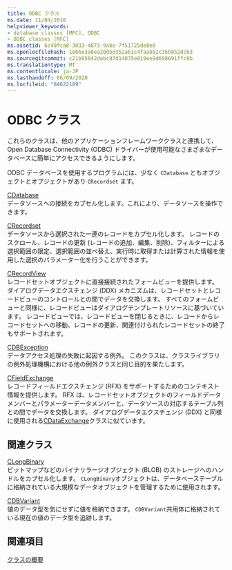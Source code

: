 ```yaml
---
title: ODBC クラス
ms.date: 11/04/2016
helpviewer_keywords:
- database classes [MFC], ODBC
- ODBC classes [MFC]
ms.assetid: 6c40fca8-3033-4873-9abe-7f51725de0e0
ms.openlocfilehash: 18b6e3a0ea20dbd352a61c4faab52c35b852dcb3
ms.sourcegitcommit: c21b05042debc97d14875e019ee9d698691ffc0b
ms.translationtype: MT
ms.contentlocale: ja-JP
ms.lasthandoff: 06/09/2020
ms.locfileid: "84622189"
---
```

# <a name="odbc-classes"></a>ODBC クラス

これらのクラスは、他のアプリケーションフレームワーククラスと連携して、Open Database Connectivity (ODBC) ドライバーが使用可能なさまざまなデータベースに簡単にアクセスできるようにします。

ODBC データベースを使用するプログラムには、少なく `CDatabase` ともオブジェクトとオブジェクトがあり `CRecordset` ます。

[CDatabase](reference/cdatabase-class.md)<br/>
データソースへの接続をカプセル化します。これにより、データソースを操作できます。

[CRecordset](reference/crecordset-class.md)<br/>
データソースから選択された一連のレコードをカプセル化します。 レコードのスクロール、レコードの更新 (レコードの追加、編集、削除)、フィルターによる選択範囲の限定、選択範囲の並べ替え、実行時に取得または計算された情報を使用した選択のパラメーター化を行うことができます。

[CRecordView](reference/crecordview-class.md)<br/>
レコードセットオブジェクトに直接接続されたフォームビューを提供します。 ダイアログデータエクスチェンジ (DDX) メカニズムは、レコードセットとレコードビューのコントロールとの間でデータを交換します。 すべてのフォームビューと同様に、レコードビューはダイアログテンプレートリソースに基づいています。 レコードビューでは、レコードビューを閉じるときに、レコードからレコードセットへの移動、レコードの更新、関連付けられたレコードセットの終了もサポートされます。

[CDBException](reference/cdbexception-class.md)<br/>
データアクセス処理の失敗に起因する例外。 このクラスは、クラスライブラリの例外処理機構における他の例外クラスと同じ目的を果たします。

[CFieldExchange](reference/cfieldexchange-class.md)<br/>
レコードフィールドエクスチェンジ (RFX) をサポートするためのコンテキスト情報を提供します。 RFX は、レコードセットオブジェクトのフィールドデータメンバーとパラメーターデータメンバーと、データソースの対応するテーブル列との間でデータを交換します。 ダイアログデータエクスチェンジ (DDX) と同様に使用される[CDataExchange](reference/cdataexchange-class.md)クラスに似ています。

## <a name="related-classes"></a>関連クラス

[CLongBinary](reference/clongbinary-class.md)<br/>
ビットマップなどのバイナリラージオブジェクト (BLOB) のストレージへのハンドルをカプセル化します。 `CLongBinary`オブジェクトは、データベーステーブルに格納されている大規模なデータオブジェクトを管理するために使用されます。

[CDBVariant](reference/cdbvariant-class.md)<br/>
値のデータ型を気にせずに値を格納できます。 `CDBVariant`共用体に格納されている現在の値のデータ型を追跡します。

## <a name="see-also"></a>関連項目

[クラスの概要](class-library-overview.md)
